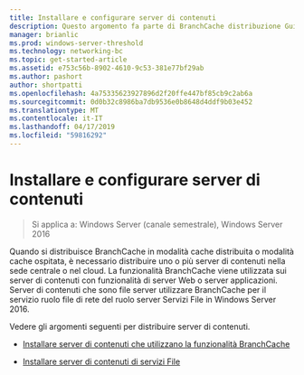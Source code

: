```yaml
---
title: Installare e configurare server di contenuti
description: Questo argomento fa parte di BranchCache distribuzione Guide per Windows Server 2016, che illustra come distribuire BranchCache in modalità cache distribuita e ospitato per ottimizzare l'utilizzo della larghezza di banda WAN nelle succursali
manager: brianlic
ms.prod: windows-server-threshold
ms.technology: networking-bc
ms.topic: get-started-article
ms.assetid: e753c56b-8902-4610-9c53-381e77bf29ab
ms.author: pashort
author: shortpatti
ms.openlocfilehash: 4a75335623927896d2f20ffe447bf85cb9c2ab6a
ms.sourcegitcommit: 0d0b32c8986ba7db9536e0b8648d4ddf9b03e452
ms.translationtype: MT
ms.contentlocale: it-IT
ms.lasthandoff: 04/17/2019
ms.locfileid: "59816292"
---
```

# <a name="install-and-configure-content-servers"></a>Installare e configurare server di contenuti

>Si applica a: Windows Server (canale semestrale), Windows Server 2016

Quando si distribuisce BranchCache in modalità cache distribuita o modalità cache ospitata, è necessario distribuire uno o più server di contenuti nella sede centrale o nel cloud. La funzionalità BranchCache viene utilizzata sui server di contenuti con funzionalità di server Web o server applicazioni. Server di contenuti che sono file server utilizzare BranchCache per il servizio ruolo file di rete del ruolo server Servizi File in Windows Server 2016.  
  
Vedere gli argomenti seguenti per distribuire server di contenuti.  
  
-   [Installare server di contenuti che utilizzano la funzionalità BranchCache](../../branchcache/deploy/Install-Content-Servers-that-Use-the-BranchCache-Feature.md)  
  
-   [Installare server di contenuti di servizi File](../../branchcache/deploy/Install-File-Services-Content-Servers.md)  
  


